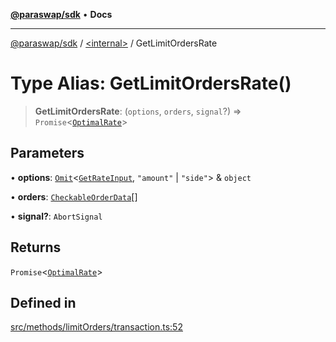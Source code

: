 [**@paraswap/sdk**](../../README.md) • **Docs**

***

[@paraswap/sdk](../../globals.md) / [\<internal\>](../README.md) / GetLimitOrdersRate

# Type Alias: GetLimitOrdersRate()

> **GetLimitOrdersRate**: (`options`, `orders`, `signal`?) => `Promise`\<[`OptimalRate`](../../type-aliases/OptimalRate.md)\>

## Parameters

• **options**: [`Omit`](Omit.md)\<[`GetRateInput`](GetRateInput.md), `"amount"` \| `"side"`\> & `object`

• **orders**: [`CheckableOrderData`](CheckableOrderData.md)[]

• **signal?**: `AbortSignal`

## Returns

`Promise`\<[`OptimalRate`](../../type-aliases/OptimalRate.md)\>

## Defined in

[src/methods/limitOrders/transaction.ts:52](https://github.com/paraswap/paraswap-sdk/blob/master/src/methods/limitOrders/transaction.ts#L52)
